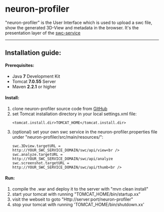 neuron-profiler
===============


"neuron-profiler" is the User Interface which is used to upload a swc file, show the generated 3D-View and metadata in the browser.
It's the presentation layer of the [swc-service][1]

----------

Installation guide:
--------------------------------
#### **Prerequisites:**<br />
 - Java **7** Development Kit<br />
 - Tomcat **7.0.55** Server<br />
 - Maven **2.2.1** or higher<br />

#### **Install:**<br />
1. clone neuron-profiler source code from [GitHub][2] <br />
2. set Tomcat installation directory in your local settings.xml file:<br />
    ```
    <tomcat.install.dir>TOMCAT_HOME</tomcat.install.dir>
    ```
3. (optional) set your own swc service in the neuron-profiler.properties file under "neuron-profiler/src/main/resources/":
    ```
    swc.3Dview.targetURL = http://YOUR_SWC_SERVICE_DOMAIN/swc/api/view<br />
    swc.analyze.targetURL = http://YOUR_SWC_SERVICE_DOMAIN/swc/api/analyze
    swc.screenshot.targetURL = http://YOUR_SWC_SERVICE_DOMAIN/swc/api/thumb<br />
    ```

#### **Run:**<br />
1. compile the .war and deploy it to the server with "mvn clean install"<br />
2. start your tomcat with running "TOMCAT_HOME/bin/startup.xx"<br />
3. visit the webseit to goto "Http://server:port/neuron-profiler"<br />
4. stop your tomcat with running 'TOMCAT_HOME/bin/shutdown.xx'<br />
 
[1]: https://github.com/MPDL/swc-service
[2]: https://github.com/MPDL/neuron-profiler
